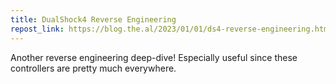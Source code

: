 ```yaml
---
title: DualShock4 Reverse Engineering
repost_link: https://blog.the.al/2023/01/01/ds4-reverse-engineering.html
---
```


Another reverse engineering deep-dive! Especially useful since these
controllers are pretty much everywhere.
